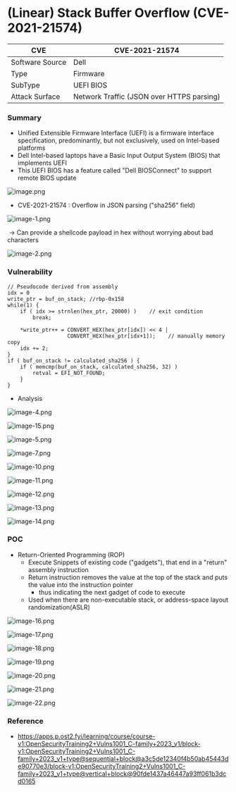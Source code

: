 # (Linear) Stack Buffer Overflow (CVE-2021-21574)

|CVE            |CVE-2021-21574                           |
|---------------|-----------------------------------------|
|Software Source|Dell                                     |
|Type           |Firmware                                 |
|SubType        |UEFI BIOS                                |
|Attack Surface |Network Traffic (JSON over HTTPS parsing)|



### Summary

- Unified Extensible Firmware Interface (UEFI) is a firmware interface specification, predominantly, but not exclusively, used on Intel-based platforms
- Dell Intel-based laptops have a Basic Input Output System (BIOS) that implements UEFI
- This UEFI BIOS has a feature called "Dell BIOSConnect" to support remote BIOS update

![image.png](../image/image.png)



- CVE-2021-21574 : Overflow in JSON parsing ("sha256" field)

![image-1.png](../image/image-1.png)

​	→ Can provide a shellcode payload in hex without worrying about bad characters



![image-2.png](../image/image-2.png)



### Vulnerability

```
// Pseudocode derived from assembly
idx = 0
write_ptr = buf_on_stack; //rbp-0x158
while(1) {
    if ( idx >= strnlen(hex_ptr, 20000) )    // exit condition
        break;

    *write_ptr++ = CONVERT_HEX(hex_ptr[idx]) << 4 | 
                   CONVERT_HEX(hex_ptr[idx+1]);    // manually memory copy
    idx += 2;
}
if ( buf_on_stack != calculated_sha256 ) {
	if ( memcmp(buf_on_stack, calculated_sha256, 32) )
		retval = EFI_NOT_FOUND;
	}
}
```



- Analysis

![image-4.png](../image/image-4.png)

![image-15.png](../image/image-15.png)

![image-5.png](../image/image-5.png)

![image-7.png](../image/image-7.png)

![image-10.png](../image/image-10.png)

![image-11.png](../image/image-11.png)

![image-12.png](../image/image-12.png)

![image-13.png](../image/image-13.png)

![image-14.png](../image/image-14.png)



### POC

- Return-Oriented Programming (ROP)
    - Execute Snippets of existing code ("gadgets"), that end in a "return" assembly instruction
    - Return instruction removes the value at the top of the stack and puts the value into the instruction pointer
        - thus indicating the next gadget of code to execute
    - Used when there are non-executable stack, or address-space layout randomization(ASLR)

![image-16.png](../image/image-16.png)

![image-17.png](../image/image-17.png)

![image-18.png](../image/image-18.png)

![image-19.png](../image/image-19.png)

![image-20.png](../image/image-20.png)

![image-21.png](../image/image-21.png)

![image-22.png](../image/image-22.png)



### Reference

- https://apps.p.ost2.fyi/learning/course/course-v1:OpenSecurityTraining2+Vulns1001_C-family+2023_v1/block-v1:OpenSecurityTraining2+Vulns1001_C-family+2023_v1+type@sequential+block@a3c5de12340f4b50ab45443de90770e3/block-v1:OpenSecurityTraining2+Vulns1001_C-family+2023_v1+type@vertical+block@90fde1437a46447a93ff061b3dcd0165
